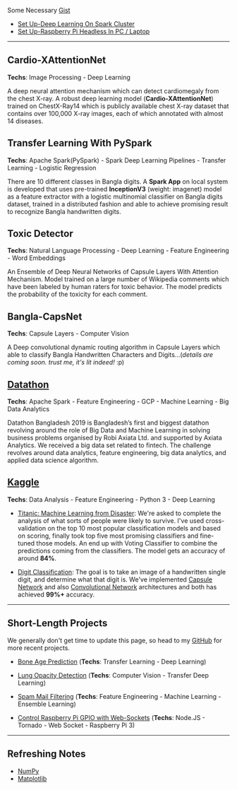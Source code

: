 Some Necessary [Gist](https://gist.github.com/iphton) 
- [Set Up-Deep Learning On Spark Cluster](https://gist.github.com/iphton/b0ab252c954eb2a28a984774e3ee1f2d)
- [Set Up-Raspberry Pi Headless In PC / Laptop](https://gist.github.com/iphton/1ca109ba4a8ec5ccc83a229de45f9115)

---

## Cardio-XAttentionNet
**Techs**: Image Processing - Deep Learning 

A deep neural attention mechanism which can detect cardiomegaly from the chest X-ray. A robust deep learning model (**Cardio-XAttentionNet**) trained on ChestX-Ray14 which is publicly available chest X-ray dataset that contains over 100,000 X-ray images, each of which annotated with almost 14 diseases.


## Transfer Learning With PySpark
**Techs**: Apache Spark(PySpark) - Spark Deep Learning Pipelines - Transfer Learning - Logistic Regression

There are 10 different classes in Bangla digits. A **Spark App** on local system is developed that uses pre-trained **InceptionV3** (weight: imagenet) model as a feature extractor with a logistic multinomial classifier on Bangla digits dataset, trained in a distributed fashion and able to achieve promising result to recognize Bangla handwritten digits.


## Toxic Detector
**Techs**: Natural Language Processing - Deep Learning - Feature Engineering - Word Embeddings

An Ensemble of Deep Neural Networks of Capsule Layers With Attention Mechanism. Model trained on a large number of Wikipedia comments which have been labeled by human raters for toxic behavior. The model predicts the probability of the toxicity for each comment.


## Bangla-CapsNet
**Techs**: Capsule Layers - Computer Vision

A Deep convolutional dynamic routing algorithm in Capsule Layers which able to classify Bangla Handwritten Characters and Digits...(*details are coming soon. trust me, it's lit indeed!* :p) 


## [Datathon](https://axiata.com/datathon/bd/index.html)
**Techs**: Apache Spark - Feature Engineering - GCP - Machine Learning - Big Data Analytics

Datathon Bangladesh 2019 is Bangladesh’s first and biggest datathon revolving around the role of Big Data and Machine Learning in solving business problems organised by Robi Axiata Ltd. and supported by Axiata Analytics. We received a big data set related to fintech. The challenge revolves around data analytics, feature engineering, big data analytics, and applied data science algorithm.  


## [Kaggle](https://github.com/iphton/Kaggle-Competition)
**Techs**: Data Analysis - Feature Engineering - Python 3 - Deep Learning

- [Titanic: Machine Learning from Disaster](http://nbviewer.jupyter.org/github/iphton/Kaggle-Competition/blob/gh-pages/Titanic%20Competition/Notebook/Predict%20survival%20on%20the%20Titanic.ipynb#5-bullet): We're asked to complete the analysis of what sorts of people were likely to survive. I've used cross-validation on the top 10 most popular classification models and based on scoring, finally took top five most promising classifiers and fine-tuned those models. An end up with Voting Classifier to combine the predictions coming from the classifiers. The model gets an accuracy of around **84%**. 

- [Digit Classification](https://github.com/iphton/Kaggle-Competition/tree/gh-pages/Digit%20Recognizer): The goal is to take an image of a handwritten single digit, and determine what that digit is. We've implemented [Capsule Network](https://github.com/iphton/Kaggle-Competition/tree/gh-pages/Digit%20Recognizer/CapsuleNet) and also [Convolutional Network](https://github.com/iphton/Kaggle-Competition/tree/gh-pages/Digit%20Recognizer/ConvNet) architectures and both has achieved **99%+** accuracy. 

---

## Short-Length Projects

We generally don't get time to update this page, so head to my [GitHub](https://github.com/iphton) for more recent projects.

- [Bone Age Prediction](https://iphton.github.io/iphton.github.io/projects/) (**Techs**: Transfer Learning - Deep Learning)

- [Lung Opacity Detection](https://iphton.github.io/iphton.github.io/projects/) (**Techs**: Computer Vision - Transfer Deep Learning)

- [Spam Mail Filtering](https://iphton.github.io/iphton.github.io/projects/) (**Techs**: Feature Engineering - Machine Learning - Ensemble Learning)

- [Control Raspberry Pi GPIO with Web-Sockets](https://github.com/iphton/Raspberry-Pi-WebSocket) (**Techs**: Node.JS - Tornado - Web Socket - Raspberry Pi 3)

---

## Refreshing Notes

- [NumPy](https://github.com/iphton/NumPy-Tutorials)
- [Matplotlib](https://github.com/iphton/Matplotlib-Tutorials)
